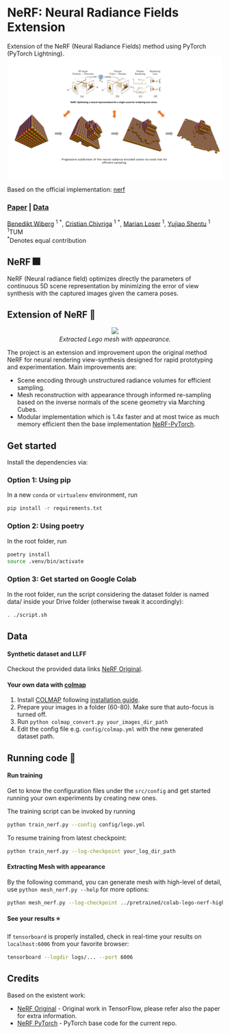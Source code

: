 # NeRF: Neural Radiance Fields Extension

Extension of the NeRF (Neural Radiance Fields) method using PyTorch (PyTorch Lightning).
![title](misc/pipeline.png)

Based on the official implementation: [nerf](https://github.com/bmild/nerf)

### [Paper](https://drive.google.com/drive/folders/1nssFxbSrTGOkNVSN3klsHh9RJg_ik5YF?usp=sharing) | [Data](https://drive.google.com/drive/folders/128yBriW1IG_3NJ5Rp7APSTZsJqdJdfc1)

 [Benedikt Wiberg](https://github.com/qway) <sup>1</sup> <sup>\*</sup>,
 [Cristian Chivriga](https://github.com/DomainFlag) <sup>1</sup> <sup>\*</sup>,
 [Marian Loser](https://github.com/Discusxl) <sup>1</sup>,
 [Yujiao Shentu](https://github.com/styj5) <sup>1</sup><br> <sup>1</sup>TUM <sup> <br>\*</sup>Denotes equal contribution 

## NeRF :fireworks:

NeRF (Neural radiance field) optimizes directly the parameters of continuous 5D scene representation by minimizing the error of view synthesis with the captured images given the camera poses.

## Extension of NeRF :sparkler:

<p align="center"> 
    <img src="misc/lego-mesh.gif">
    <br>
    <em>Extracted Lego mesh with appearance.</em>
</p>

The project is an extension and improvement upon the original method NeRF for neural rendering view-synthesis designed for rapid prototyping and experimentation. Main improvements are: 
 - Scene encoding through unstructured radiance volumes for efficient sampling.
 - Mesh reconstruction with appearance through informed re-sampling based on the inverse normals of the scene geometry via Marching Cubes. 
 - Modular implementation which is 1.4x faster and at most twice as much memory efficient then the base implementation [NeRF-PyTorch](https://github.com/krrish94/nerf-pytorch).
 

## Get started

Install the dependencies via: 

### Option 1: Using pip

In a new `conda` or `virtualenv` environment, run

```bash
pip install -r requirements.txt
```

### Option 2: Using poetry

In the root folder, run

```bash
poetry install
source .venv/bin/activate
```

### Option 3: Get started on Google Colab

In the root folder, run the script considering the dataset folder is named data/ inside your Drive folder (otherwise tweak it accordingly):

```bash
. ./script.sh
```

## Data

#### Synthetic dataset and LLFF

Checkout the provided data links [NeRF Original](https://github.com/bmild/nerf).

#### Your own data with [colmap](https://colmap.github.io/)
   
1. Install [COLMAP](https://github.com/colmap/colmap) following [installation guide](https://colmap.github.io/install.html).
2. Prepare your images in a folder (60-80). Make sure that auto-focus is turned off.
3. Run `python colmap_convert.py your_images_dir_path`
4. Edit the config file e.g. `config/colmap.yml` with the new generated dataset path.

## Running code :rocket:

#### Run training

Get to know the configuration files under the `src/config` and get started running your own experiments by creating new ones.

The training script can be invoked by running
```bash
python train_nerf.py --config config/lego.yml
```

To resume training from latest checkpoint:
```bash
python train_nerf.py --log-checkpoint your_log_dir_path
```

#### Extracting Mesh with appearance

By the following command, you can generate mesh with high-level of detail, use `python mesh_nerf.py --help` for more options:
```bash
python mesh_nerf.py --log-checkpoint ../pretrained/colab-lego-nerf-high-res/default/version_0/ --checkpoint model_last.ckpt --save-dir ../data/meshes --limit 1.2 --res 480 --iso-level 32 --view-disparity-max-bound 1e0
```

#### See your results :star:

If `tensorboard` is properly installed, check in real-time your results on `localhost:6006` from your favorite browser:

```bash
tensorboard --logdir logs/... --port 6006
``` 

## Credits

Based on the existent work:

- [NeRF Original](https://github.com/bmild/nerf) - Original work in TensorFlow, please refer also the paper for extra information.
- [NeRF PyTorch](https://github.com/krrish94/nerf-pytorch) - PyTorch base code for the current repo.
